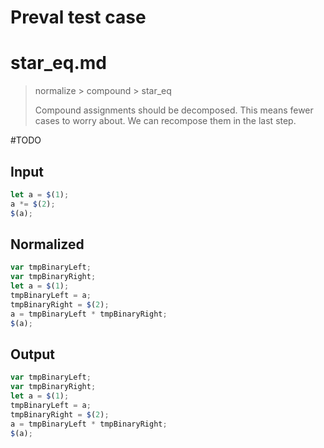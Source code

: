 # Preval test case

# star_eq.md

> normalize > compound > star_eq
>
> Compound assignments should be decomposed. This means fewer cases to worry about. We can recompose them in the last step.

#TODO

## Input

`````js filename=intro
let a = $(1);
a *= $(2);
$(a);
`````

## Normalized

`````js filename=intro
var tmpBinaryLeft;
var tmpBinaryRight;
let a = $(1);
tmpBinaryLeft = a;
tmpBinaryRight = $(2);
a = tmpBinaryLeft * tmpBinaryRight;
$(a);
`````

## Output

`````js filename=intro
var tmpBinaryLeft;
var tmpBinaryRight;
let a = $(1);
tmpBinaryLeft = a;
tmpBinaryRight = $(2);
a = tmpBinaryLeft * tmpBinaryRight;
$(a);
`````
